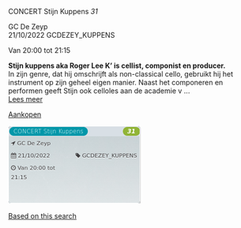 CONCERT Stijn Kuppens *31*

GC De Zeyp  
21/10/2022 GCDEZEY\_KUPPENS  

Van 20:00 tot 21:15

  

  

**Stijn kuppens aka Roger Lee K’ is cellist, componist en producer.**  
In zijn genre, dat hij omschrijft als non-classical cello, gebruikt hij het instrument op zijn geheel eigen manier. Naast het componeren en performen geeft Stijn ook celloles aan de academie v ...  
[Lees meer](https://tickets.vgc.be/activity/subscribe/GCDEZEY_KUPPENS)

[Aankopen](https://tickets.vgc.be/ticketingActivity/subscribe/GCDEZEY_KUPPENS)

![](80225.png)

[Based on this search](https://tickets.vgc.be/activity/index?&vrijeplaatsen=1&Age%5B%5D=4%2C6&entity=276)